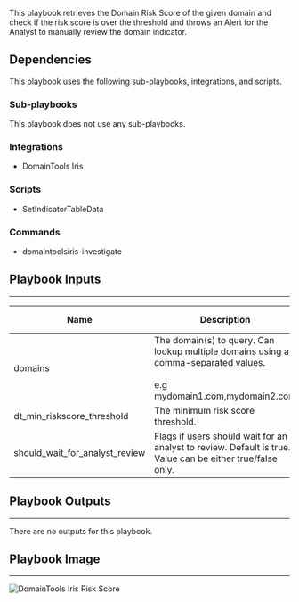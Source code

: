 This playbook retrieves the Domain Risk Score of the given domain and check if the risk score is over the threshold and throws an Alert for the Analyst to manually review the domain indicator.

## Dependencies

This playbook uses the following sub-playbooks, integrations, and scripts.

### Sub-playbooks

This playbook does not use any sub-playbooks.

### Integrations

* DomainTools Iris

### Scripts

* SetIndicatorTableData

### Commands

* domaintoolsiris-investigate

## Playbook Inputs

---

| **Name** | **Description** | **Default Value** | **Required** |
| --- | --- | --- | --- |
| domains | The domain\(s\) to query. Can lookup multiple domains using a comma-separated values. <br/><br/>e.g mydomain1.com,mydomain2.com |  | Required |
| dt_min_riskscore_threshold | The minimum risk score threshold. | 70 | Required |
| should_wait_for_analyst_review | Flags if users should wait for an analyst to review. Default is true. Value can be either true/false only. | true | Required |

## Playbook Outputs

---
There are no outputs for this playbook.

## Playbook Image

---

![DomainTools Iris Risk Score](../../doc_files/DomainTools_Iris_Risk_Score.png)
